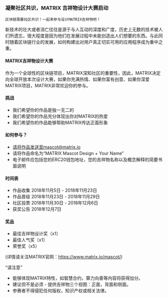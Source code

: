 ### 凝聚社区共识，MATRIX 吉祥物设计大赛启动

    区块链需要社区共识！一起来参与设计MATRIX吉祥物吧！ 


新技术的壮大或者消亡往往是源于与人互动的深度和广度，历史上无数的技术被人们所遗忘，很大程度是因为他们在发展过程中未能创造出人们想要的东西。与此同时随着区块链行业的发展，如何构建出对用户真正切实可用的应用程序成为重中之重。


#### MATRIX吉祥物设计大赛


作为一个全球性的区块链项目，MATRIX深知社区的重要性，因此，MATRIX决定向全球开放本次设计大赛，如果你充满热情、如果你富有创意、如果你深爱MATRIX项目，MATRIX非常欢迎你的参与。

#### 挑战

- 我们希望你的作品是独一无二的
- 我们希望你的作品充分体现出你对MATRIX的热爱
- 我们希望你的作品能够帮助MATRIX传达正面形象

#### 如何参与？

- 请将作品发送至mascot@matrix.io
- 请将作品命名为“MATRIX Mascot Design + Your Name”
- 电子邮件应包括您的ERC20钱包地址，您的吉祥物名称以及概念解释的简要书面说明
 
#### 时间表

- 作品收集 2018年11月5日   - 2018年11月23日
- 作品晋级 2018年11月23日 - 2018年11月29日
- 社区投票 2018年11月30日 - 2018年12月6日
- 获奖公告 2018年12月7日

#### 奖品

- 最佳吉祥物设计奖（x1）
- 最佳人气奖（x1）
- 荣誉奖（x5）

(详情请关注MATRIX官网：https://www.matrix.io/mascot/)

“请注意”

- 能够体现MATRIX特性，如智慧合约，算力向善等内容将获得加分。
- 建议但不是必须  - 提供吉祥物三个视图：正面，背面和侧面。
- 参赛者不得侵犯任何版权，知识产权或相关法律。